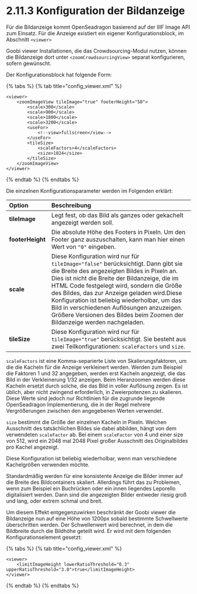 # 2.11.3 Konfiguration der Bildanzeige

Für die Bildanzeige kommt OpenSeadragon basierend auf der IIIF Image API zum Einsatz. Für die Anzeige existiert ein eigener Konfigurationsblock, im Abschnitt `<viewer>`

Goobi viewer Installationen, die das Crowdsourcing-Modul nutzen, können die Bildanzeige dort unter `<zoomCrowdsourcingView>` separat konfigurieren, sofern gewünscht.

Der Konfigurationsblock hat folgende Form:

{% tabs %}
{% tab title="config\_viewer.xml" %}
```markup
<viewer>
    <zoomImageView tileImage="true" footerHeight="50">
        <scale>300</scale>
        <scale>900</scale>
        <scale>1800</scale>
        <scale>3200</scale>
        <useFor>
            <!--view>fullscreen</view-->
        </useFor>
        <tileSize>
            <scaleFactors>4</scaleFactors>
            <size>1024</size>
        </tileSize>
    </zoomImageView>
</viewer>
```
{% endtab %}
{% endtabs %}

Die einzelnen Konfigurationsparameter werden im Folgenden erklärt:

| **Option** | Beschreibung |
| :--- | :--- |
| **tileImage** | Legt fest, ob das Bild als ganzes oder gekachelt angezeigt werden soll.  |
| **footerHeight** | Die absolute Höhe des Footers in Pixeln. Um den Footer ganz auszuschalten, kann man hier einen Wert von `"0"` eingeben. |
| **scale** | Diese Konfiguration wird nur für `tileImage="false"` berücksichtigt. Dann gibt sie die Breite des angezeigten Bildes in Pixeln an. Dies ist nicht die Breite der Bildanzeige, die im HTML Code festgelegt wird, sondern die Größe des Bildes, das zur Anzeige geladen wird.Diese Konfiguration ist beliebig wiederholbar, um das Bild in verschiedenen Auflösungen anzuzeigen. Größere Versionen des Bildes beim Zoomen der Bildanzeige werden nachgeladen.  |
| **tileSize** | Diese Konfiguration wird nur für `tileImage="true"` berücksichtigt. Sie besteht aus zwei Teilkonfigurationen: `scaleFactors` und `size`.  |

`scaleFactors` ist eine Komma-separierte Liste von Skalierungsfaktoren, um die die Kacheln für die Anzeige verkleinert werden. Werden zum Beispiel die Faktoren 1 und 32 angegeben, werden erst Kacheln angezeigt, die das Bild in der Verkleinerung 1/32 anzeigen. Beim Heranzoomen werden diese Kacheln ersetzt durch solche, die das Bild in voller Auflösung zeigen. Es ist üblich, aber nicht zwingend erforderlich, in Zweierpotenzen zu skalieren. Diese Werte sind jedoch nur Richtlinien für die zugrunde liegende OpenSeadragon Implementierung, die in der Regel mehrere Vergrößerungen zwischen den angegebenen Werten verwendet.

`size` bestimmt die Größe der einzelnen Kacheln in Pixeln. Welchen Ausschnitt des tatsächlichen Bildes sie dabei abbilden, hängt von dem verwendeten `scaleFactor` ab. Bei einem `scaleFactor` von 4 und einer size von 512, wird ein 2048 mal 2048 Pixel großer Ausschnitt des Originalbildes pro Kachel angezeigt.

Diese Konfiguration ist beliebig wiederholbar, wenn man verschiedene Kachelgrößen verwenden möchte.

Standardmäßig werden für eine konsistente Anzeige die Bilder immer auf die Breite des Bildcontainers skaliert. Allerdings führt das zu Problemen, wenn zum Beispiel ein Buchrücken oder ein innen liegendes Leporello digitalisiert werden. Dann sind die angezeigten Bilder entweder riesig groß und lang, oder extrem schmal und breit.

Um diesem Effekt entgegenzuwirken beschränkt der Goobi viewer die Bildanzeige nun auf eine Höhe von 1200px sobald bestimmte Schwellwerte überschritten werden. Der Schwellenwert wird berechnet, in dem die Bildbreite durch die Bildhöhe geteilt wird. Er wird mit dem folgenden Konfigurationselement gesetzt:

{% tabs %}
{% tab title="config\_viewer.xml" %}
```markup
<viewer>
    <limitImageHeight lowerRatioThreshold="0.3" upperRatioThreshold="3.0">true</limitImageHeight>
</viewer>
```
{% endtab %}
{% endtabs %}

